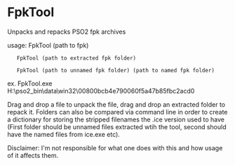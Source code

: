 # FpkTool
Unpacks and repacks PSO2 fpk archives

usage: FpkTool (path to fpk)

       FpkTool (path to extracted fpk folder)
       
       FpkTool (path to unnamed fpk folder) (path to named fpk folder)
       
ex. FpkTool.exe H:\pso2_bin\data\win32\00800bcb4e790060f5a47b85fbc2acd0
  
Drag and drop a file to unpack the file, drag and drop an extracted folder to repack it. Folders can also be compared via command line in order to create a dictionary for storing the stripped filenames the .ice version used to have (First folder should be unnamed files extracted wtih the tool, second should have the named files from ice.exe etc).

Disclaimer: I'm not responsible for what one does with this and how usage of it affects them.
